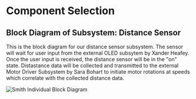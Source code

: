 # Component Selection
## Block Diagram of Subsystem: Distance Sensor

This is the block diagram for our distance sensor subsystem. The sensor will wait for user input from the external OLED subsytem by Xander Heafey. Once the user input is received, the distance sensor will be in the "on" state. Distastance data will be collected and transmitted to the external Motor Driver Subsystem by Sara Bohart to initiate motor rotations at speeds which correlate with the collected distance data.  

![Smith Individual Block Diagram](https://github.com/user-attachments/assets/205f7cd8-9876-49a6-9849-721d542834f1)
